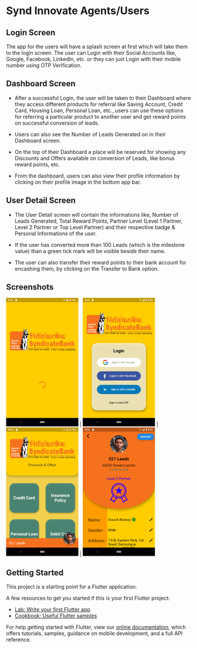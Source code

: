 # Synd Innovate Agents/Users

## Login Screen
The app for the users will have a splash screen at first which will take them to the login screen. The user can Login with their Social Accounts like, Google, Facebook, LinkedIn, etc. or they can just Login with their mobile number using OTP Verification.

## Dashboard Screen
* After a successful Login, the user will be taken to their Dashboard where they access different products for referral like Saving Account, Credit Card, Housing Loan, Personal Loan, etc., users can use these options for referring a particular product to another user and get reward points on successful conversion of leads.

* Users can also see the Number of Leads Generated on in their Dashboard screen.

* On the top of their Dashboard a place will be reserved for showing any Discounts and Offers available on conversion of Leads, like bonus reward points, etc.

* From the dashboard, users can also view their profile information by clicking on their profile image in the bottom app bar.

## User Detail Screen
* The User Detail screen will contain the informations like, Number of Leads Generated, Total Reward Points, Partner Level (Level 1 Partner, Level 2 Partner or Top Level Partner) and their respective badge & Personal Informations of the user.

* If the user has converted more than 100 Leads (which is the milestone value) than a green tick mark will be visible beside their name.

* The user can also transfer their reward points to their bank account for encashing them, by clicking on the Transfer to Bank option.

## Screenshots
<img src="https://github.com/sbis04/synd_innovate_prototype/blob/master/Agents%20Screenshot/Agents_1.png" height="350" alt="Screenshot"/> | <img src="https://github.com/sbis04/synd_innovate_prototype/blob/master/Agents%20Screenshot/Agents_2.png" height="350" alt="Screenshot"/> | <img src="https://github.com/sbis04/synd_innovate_prototype/blob/master/Agents%20Screenshot/Agents_3.png" height="350" alt="Screenshot"/> | <img src="https://github.com/sbis04/synd_innovate_prototype/blob/master/Agents%20Screenshot/Agents_4.png" height="350" alt="Screenshot"/>

## Getting Started

This project is a starting point for a Flutter application.

A few resources to get you started if this is your first Flutter project:

- [Lab: Write your first Flutter app](https://flutter.dev/docs/get-started/codelab)
- [Cookbook: Useful Flutter samples](https://flutter.dev/docs/cookbook)

For help getting started with Flutter, view our
[online documentation](https://flutter.dev/docs), which offers tutorials,
samples, guidance on mobile development, and a full API reference.
